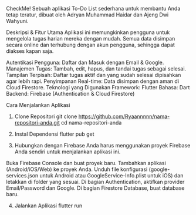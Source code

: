 CheckMe!
Sebuah aplikasi To-Do List sederhana untuk membantu Anda tetap teratur, dibuat oleh Adryan Muhammad Haidar dan Ajeng Dwi Wahyuni.

Deskripsi & Fitur Utama
Aplikasi ini memungkinkan pengguna untuk mengelola tugas harian mereka dengan mudah. Semua data disimpan secara online dan terhubung dengan akun pengguna, sehingga dapat diakses kapan saja.

Autentikasi Pengguna: Daftar dan Masuk dengan Email & Google.
Manajemen Tugas: Tambah, edit, hapus, dan tandai tugas sebagai selesai.
Tampilan Terpisah: Daftar tugas aktif dan yang sudah selesai dipisahkan agar lebih rapi.
Penyimpanan Real-time: Data disimpan dengan aman di Cloud Firestore.
Teknologi yang Digunakan
Framework: Flutter
Bahasa: Dart
Backend: Firebase (Authentication & Cloud Firestore)

Cara Menjalankan Aplikasi
1. Clone Repositori
git clone https://github.com/Ryaannnnn/nama-repositori-anda.git
cd nama-repositori-anda

3. Instal Dependensi
flutter pub get

3. Hubungkan dengan Firebase
Anda harus menggunakan proyek Firebase Anda sendiri untuk menjalankan aplikasi ini.

Buka Firebase Console dan buat proyek baru.
Tambahkan aplikasi (Android/iOS/Web) ke proyek Anda.
Unduh file konfigurasi (google-services.json untuk Android atau GoogleService-Info.plist untuk iOS) dan letakkan di folder yang sesuai.
Di bagian Authentication, aktifkan provider Email/Password dan Google.
Di bagian Firestore Database, buat database baru.

4. Jalankan Aplikasi
flutter run
